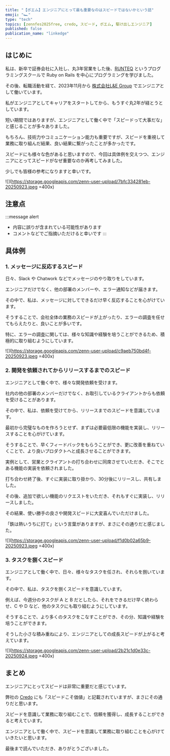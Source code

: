 ```yaml
---
title: "【ポエム】エンジニアにとって最も重要なのはスピードではないかという話"
emoji: "🏎️"
type: "tech"
topics: [zennfes2025free, credo, スピード, ポエム, 駆け出しエンジニア]
published: false
publication_name: "linkedge"
---
```


## はじめに

私は、新卒で証券会社に入社し、丸3年営業をした後、[RUNTEQ](https://runteq.jp) というプログラミングスクールで Ruby on Rails を中心にプログラミングを学びました。

その後、転職活動を経て、2023年11月から [株式会社L&E Group](https://legrp.co.jp) でエンジニアとして働いています。

私がエンジニアとしてキャリアをスタートしてから、もうすぐ丸2年が経とうとしています。

短い期間ではありますが、エンジニアとして働く中で「スピードって大事だな」と感じることが多々ありました。

もちろん、技術力やコミュニケーション能力も重要ですが、スピードを重視して業務に取り組んだ結果、良い結果に繋がったことが多かったです。

スピードにも様々な色があると思いますので、今回は具体例を交えつつ、エンジニアにとってスピードがなぜ重要なのか再考してみました。

少しでも皆様の参考になりますと幸いです。

![](https://storage.googleapis.com/zenn-user-upload/7bfc334281eb-20250923.jpeg =400x)

## 注意点

:::message alert
- 内容に誤りが含まれている可能性があります
- コメントなどでご指摘いただけると幸いです
:::

## 具体例

### 1. メッセージに反応するスピード

日々、Slack や Chatwork などでメッセージのやり取りをしています。

エンジニアだけでなく、他の部署のメンバーや、エラー通知などが届きます。

その中で、私は、メッセージに対してできるだけ早く反応することを心がけています。

そうすることで、会社全体の業務のスピードが上がったり、エラーの調査を任せてもらえたりと、良いことが多いです。

特に、エラーの調査に関しては、様々な知識や経験を培うことができるため、積極的に取り組むようにしています。

![](https://storage.googleapis.com/zenn-user-upload/c9aeb750bd4f-20250923.jpeg =400x)

### 2. 開発を依頼されてからリリースするまでのスピード

エンジニアとして働く中で、様々な開発依頼を受けます。

社内の他の部署のメンバーだけでなく、お取引しているクライアントからも依頼を受けることがあります。

その中で、私は、依頼を受けてから、リリースまでのスピードを意識しています。

最初から完璧なものを作ろうとせず、まずは必要最低限の機能を実装し、リリースすることを心がけています。

そうすることで、早くフィードバックをもらうことができ、更に改善を重ねていくことで、より良いプロダクトへと成長させることができます。

実例として、営業とクライアントの打ち合わせに同席させていただき、そこでとある機能の実装を依頼されました。

打ち合わせ終了後、すぐに実装に取り掛かり、30分後にリリースし、共有しました。

その後、追加で欲しい機能のリクエストをいただき、それもすぐに実装し、リリースしました。

その結果、使い勝手の良さや開発スピードに大変喜んでいただけました。

「鉄は熱いうちに打て」という言葉がありますが、まさにその通りだと感じました。

![](https://storage.googleapis.com/zenn-user-upload/f1d0b02a65b9-20250923.jpeg =400x)

### 3. タスクを捌くスピード

エンジニアとして働く中で、日々、様々なタスクを任され、それらを捌いています。

その中で、私は、タスクを捌くスピードを意識しています。

例えば、今週分のタスクが A と B だとしたら、それをできるだけ早く終わらせ、C や D など、他のタスクにも取り組むようにしています。

そうすることで、より多くのタスクをこなすことができ、その分、知識や経験を培うことができます。

そうした小さな積み重ねにより、エンジニアとしての成長スピードが上がると考えています。

![](https://storage.googleapis.com/zenn-user-upload/2b21c1d0e33c-20250924.jpeg =400x)

## まとめ

エンジニアにとってスピードは非常に重要だと感じています。

弊社の [Credo](https://legrp.co.jp/about) にも「スピードこそ価値」と記載されていますが、まさにその通りだと思います。

スピードを意識して業務に取り組むことで、信頼を獲得し、成長することができると考えています。

エンジニアとして働く中で、スピードを意識して業務に取り組むことを心がけていきたいと思います。

最後まで読んでいただき、ありがとうございました。
